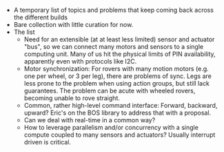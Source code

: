 - A temporary list of topics and problems that keep coming back across the different builds
- Bare collection with little curation for now.
- The list
    - Need for an extensible (at at least less limited) sensor and actuator "bus", so we can connect many motors and sensors to a single computing unit. Many of us hit the physical limits of PIN availability, apparently even with protocols like I2C.
    - Motor synchronization: For rovers with many motion motors (e.g. one per wheel, or 3 per leg), there are problems of sync. Legs are less prone to the problem when using action groups, but still lack guarantees. The problem can be acute with wheeled rovers, becoming unable to rove straight.
    - Common, rather high-level command interface: Forward, backward, upward? Eric's on the BOS library to address that with a proposal.
    - Can we deal with real-time in a common way?
    - How to leverage parallelism and/or concurrency with a single compute coupled to many sensors and actuators? Usually interrupt driven is critical.
